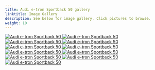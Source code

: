 ```yaml
---
title: Audi e-tron Sportback 50 gallery
linktitle: Image Gallery
description: See below for image gallery. Click pictures to browse.
weight: 10
---
```

<!-- markdownlint-disable MD033 -->
<div class="pswp-gallery pswp-gallery--single-column" id="my-gallery">
<a href="https://media.evkx.net/multimedia/models/audi/e-tron/e-tron_sportback_50/exterior_1.jpg"
data-pswp-src="https://media.evkx.net/multimedia/models/audi/e-tron/e-tron_sportback_50/exterior_1.jpg"
data-pswp-width="3000"
data-pswp-height="2249" 
target="_blank">
<img src="https://media.evkx.net/multimedia/models/audi/e-tron/e-tron_sportback_50/exterior_1_st.jpg" alt="Audi e-tron Sportback 50" />
</a>
<a href="https://media.evkx.net/multimedia/models/audi/e-tron/e-tron_sportback_50/exterior_2.jpg"
data-pswp-src="https://media.evkx.net/multimedia/models/audi/e-tron/e-tron_sportback_50/exterior_2.jpg"
data-pswp-width="3000"
data-pswp-height="2001" 
target="_blank">
<img src="https://media.evkx.net/multimedia/models/audi/e-tron/e-tron_sportback_50/exterior_2_st.jpg" alt="Audi e-tron Sportback 50" />
</a>
<a href="https://media.evkx.net/multimedia/models/audi/e-tron/e-tron_sportback_50/frontseats_1.jpg"
data-pswp-src="https://media.evkx.net/multimedia/models/audi/e-tron/e-tron_sportback_50/frontseats_1.jpg"
data-pswp-width="3000"
data-pswp-height="2249" 
target="_blank">
<img src="https://media.evkx.net/multimedia/models/audi/e-tron/e-tron_sportback_50/frontseats_1_st.jpg" alt="Audi e-tron Sportback 50" />
</a>
<a href="https://media.evkx.net/multimedia/models/audi/e-tron/e-tron_sportback_50/headlights_1.jpg"
data-pswp-src="https://media.evkx.net/multimedia/models/audi/e-tron/e-tron_sportback_50/headlights_1.jpg"
data-pswp-width="3000"
data-pswp-height="2249" 
target="_blank">
<img src="https://media.evkx.net/multimedia/models/audi/e-tron/e-tron_sportback_50/headlights_1_st.jpg" alt="Audi e-tron Sportback 50" />
</a>
<a href="https://media.evkx.net/multimedia/models/audi/e-tron/e-tron_sportback_50/main_1.jpg"
data-pswp-src="https://media.evkx.net/multimedia/models/audi/e-tron/e-tron_sportback_50/main_1.jpg"
data-pswp-width="3000"
data-pswp-height="1991" 
target="_blank">
<img src="https://media.evkx.net/multimedia/models/audi/e-tron/e-tron_sportback_50/main_1_st.jpg" alt="Audi e-tron Sportback 50" />
</a>
<a href="https://media.evkx.net/multimedia/models/audi/e-tron/e-tron_sportback_50/screens_1.jpg"
data-pswp-src="https://media.evkx.net/multimedia/models/audi/e-tron/e-tron_sportback_50/screens_1.jpg"
data-pswp-width="3000"
data-pswp-height="2001" 
target="_blank">
<img src="https://media.evkx.net/multimedia/models/audi/e-tron/e-tron_sportback_50/screens_1_st.jpg" alt="Audi e-tron Sportback 50" />
</a>
<a href="https://media.evkx.net/multimedia/models/audi/e-tron/e-tron_sportback_50/screens_2.jpg"
data-pswp-src="https://media.evkx.net/multimedia/models/audi/e-tron/e-tron_sportback_50/screens_2.jpg"
data-pswp-width="3000"
data-pswp-height="2001" 
target="_blank">
<img src="https://media.evkx.net/multimedia/models/audi/e-tron/e-tron_sportback_50/screens_2_st.jpg" alt="Audi e-tron Sportback 50" />
</a>
<a href="https://media.evkx.net/multimedia/models/audi/e-tron/e-tron_sportback_50/secondrowseats_1.jpg"
data-pswp-src="https://media.evkx.net/multimedia/models/audi/e-tron/e-tron_sportback_50/secondrowseats_1.jpg"
data-pswp-width="3000"
data-pswp-height="2249" 
target="_blank">
<img src="https://media.evkx.net/multimedia/models/audi/e-tron/e-tron_sportback_50/secondrowseats_1_st.jpg" alt="Audi e-tron Sportback 50" />
</a>
<a href="https://media.evkx.net/multimedia/models/audi/e-tron/e-tron_sportback_50/trunk_1.jpg"
data-pswp-src="https://media.evkx.net/multimedia/models/audi/e-tron/e-tron_sportback_50/trunk_1.jpg"
data-pswp-width="3000"
data-pswp-height="2001" 
target="_blank">
<img src="https://media.evkx.net/multimedia/models/audi/e-tron/e-tron_sportback_50/trunk_1_st.jpg" alt="Audi e-tron Sportback 50" />
</a>
<a href="https://media.evkx.net/multimedia/models/audi/e-tron/e-tron_sportback_50/trunk_2.jpg"
data-pswp-src="https://media.evkx.net/multimedia/models/audi/e-tron/e-tron_sportback_50/trunk_2.jpg"
data-pswp-width="3000"
data-pswp-height="2000" 
target="_blank">
<img src="https://media.evkx.net/multimedia/models/audi/e-tron/e-tron_sportback_50/trunk_2_st.jpg" alt="Audi e-tron Sportback 50" />
</a>
<a href="https://media.evkx.net/multimedia/models/audi/e-tron/e-tron_sportback_50/trunk_3.jpg"
data-pswp-src="https://media.evkx.net/multimedia/models/audi/e-tron/e-tron_sportback_50/trunk_3.jpg"
data-pswp-width="3000"
data-pswp-height="2001" 
target="_blank">
<img src="https://media.evkx.net/multimedia/models/audi/e-tron/e-tron_sportback_50/trunk_3_st.jpg" alt="Audi e-tron Sportback 50" />
</a>
</div>
<script type="module">
  import PhotoSwipeLightbox from '/js/photoswipe-lightbox.esm.js';
    const lightbox = new PhotoSwipeLightbox({
       gallery: '#my-gallery',
        children: 'a',
        pswpModule: () => import('/js/photoswipe.esm.js')
    });
lightbox.init();
</script>
